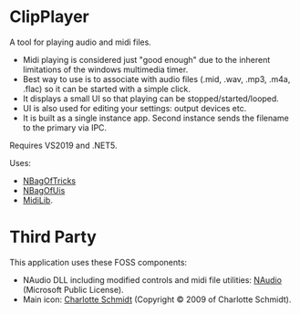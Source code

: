# ClipPlayer

A tool for playing audio and midi files.
- Midi playing is considered just "good enough" due to the inherent limitations of the windows multimedia timer.
- Best way to use is to associate with audio files (.mid, .wav, .mp3, .m4a, .flac) so it can be started with a simple click.
- It displays a small UI so that playing can be stopped/started/looped.
- UI is also used for editing your settings: output devices etc.
- It is built as a single instance app. Second instance sends the filename to the primary via IPC.

Requires VS2019 and .NET5.

Uses:
- [NBagOfTricks](https://github.com/cepthomas/NBagOfTricks/blob/main/README.md)
- [NBagOfUis](https://github.com/cepthomas/NBagOfUis/blob/main/README.md)
- [MidiLib](https://github.com/cepthomas/MidiLib/blob/main/README.md).

# Third Party

This application uses these FOSS components:
- NAudio DLL including modified controls and midi file utilities: [NAudio](https://github.com/naudio/NAudio) (Microsoft Public License).
- Main icon: [Charlotte Schmidt](http://pattedemouche.free.fr/) (Copyright © 2009 of Charlotte Schmidt).
